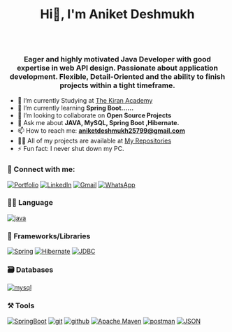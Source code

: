 <h1 align="center"> Hi👋, I'm Aniket Deshmukh</h1>

<br>
<br>


<h3 align="center">Eager and highly motivated Java Developer with good expertise in web API design. Passionate about application development. Flexible, Detail-Oriented and the ability to finish projects within a tight timeframe.</h3>


 - 🔭 I’m currently Studying at [The Kiran Academy](https://thekiranacademy.com/)
- 🌱 I’m currently learning **Spring Boot......**
- 👯 I’m looking to collaborate on **Open Source Projects**
- 💬 Ask me about **JAVA, MySQL, Spring Boot ,Hibernate.**
- 📫 How to reach me: **aniketdeshmukh25799@gmail.com**
- 👨‍💻 All of my projects are available at [My Repositories](https://github.com/AniketD-25?tab=repositories)
- ⚡ Fun fact: I never shut down my PC.

### 🤝 Connect with me:

[![Portfolio](https://img.shields.io/badge/Portfolio-000000?style=for-the-badge&logo=Portfolio&logoColor=white)](https://aniketd-25.github.io)
[![LinkedIn](https://img.shields.io/badge/LinkedIn-0077B5?style=for-the-badge&logo=linkedin&logoColor=white)](https://www.linkedin.com/in/aniket-deshmukh-/)
[![Gmail](https://img.shields.io/badge/Gmail-D14836?style=for-the-badge&logo=gmail&logoColor=white)](mailto:aniketdeshmukh25799@gmail.com)
[![WhatsApp](https://img.shields.io/badge/WhatsApp-25D366?style=for-the-badge&logo=whatsapp&logoColor=white)](https://wa.me/+918624039486)



### 🧑‍💻 Language
[![java](https://img.shields.io/badge/Java-ED8B00?style=for-the-badge&logo=java&logoColor=white)](https://ninadjoshi212.github.io/)
 
 
### 🧩 Frameworks/Libraries

[![Spring](https://img.shields.io/badge/spring-%236DB33F.svg?style=for-the-badge&logo=spring&logoColor=white)](https://ninadjoshi212.github.io/)
[![Hibernate](https://img.shields.io/badge/Hibernate-%23575757.svg?style=for-the-badge&logo=hibernate&logoColor=white)](https://ninadjoshi212.github.io/)
[![JDBC](https://img.shields.io/static/v1?style=for-the-badge&message=JDBC&color=29334C&label=)](https://ninadjoshi212.github.io/)
 

### 🗃️ Databases

[![mysql](https://img.shields.io/badge/MySQL-005C84?style=for-the-badge&logo=mysql&logoColor=white)](https://ninadjoshi212.github.io/)

### ⚒️ Tools

[![SpringBoot](https://img.shields.io/badge/Spring%20Boot-%236DB33.svg?style=for-the-badge&logo=springboot&logoColor=white)](https://ninadjoshi212.github.io/)
[![git](https://img.shields.io/badge/GIT-E44C30?style=for-the-badge&logo=git&logoColor=white)](https://ninadjoshi212.github.io/)
[![github](https://img.shields.io/badge/GitHub-100000?style=for-the-badge&logo=github&logoColor=white)](https://ninadjoshi212.github.io/)
[![Apache Maven](https://img.shields.io/badge/Apache%20Maven-C71A36?style=for-the-badge&logo=Apache%20Maven&logoColor=white)](https://ninadjoshi212.github.io/)
[![postman](https://img.shields.io/badge/Postman-FF6C37?style=for-the-badge&logo=Postman&logoColor=white)](https://ninadjoshi212.github.io/)
[![JSON](https://img.shields.io/badge/json-5E5C5C?style=for-the-badge&amp;logo=json&amp;logoColor=white)](https://ninadjoshi212.github.io/)

